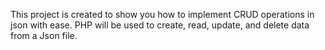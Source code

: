 This project is created to show you how to implement CRUD operations in json with ease. PHP will be used to create, read, update, and delete data from a Json file.
 
